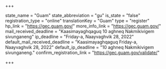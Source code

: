 +++

state_name = "Guam"
state_abbreviation = "gu"
is_state = "false"
registration_type = "online"
translationKey = "Guam"
type = "register"
hp_link = "https://gec.guam.gov/"
more_info_link = "https://gec.guam.gov/"
mail_received_deadline = "Kaasimayaghqaguq 10 aghneq Nakmikivigem sivunganeng"
ip_deadline = "Friday-a, Naayvaghvik 28, 2022"
default_mail_received_deadline = "Kaasimayaghqaguq Friday-a, Naayvaghvik 28, 2022"
default_ip_deadline = "10 aghneq Nakmikivigem sivunganeng."
confirm_registration_link = "https://gec.guam.gov/validate/"

+++